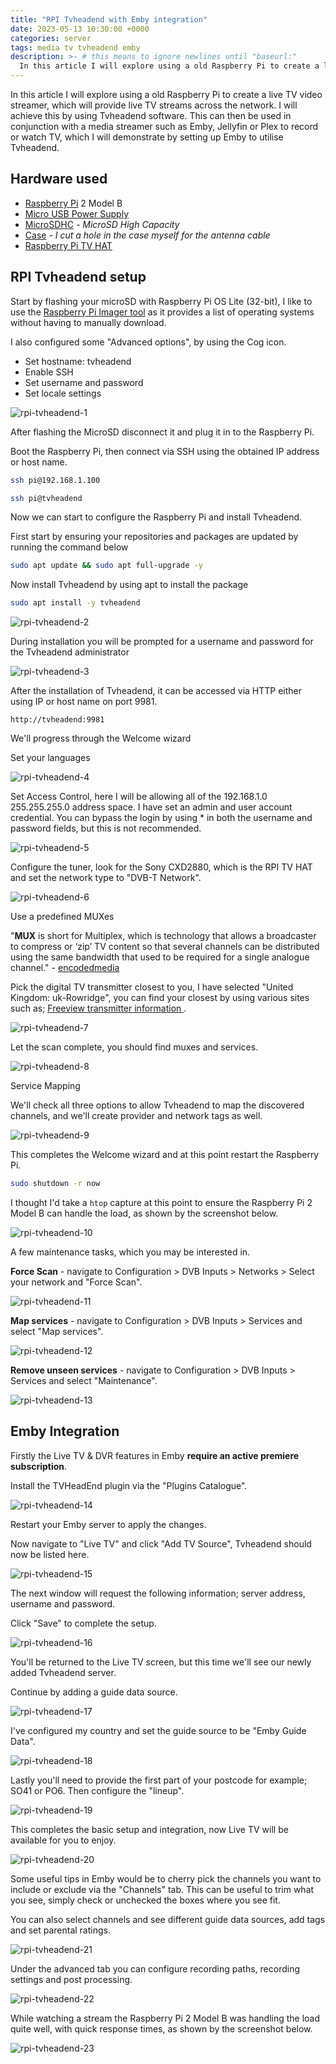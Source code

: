```yaml
---
title: "RPI Tvheadend with Emby integration"
date: 2023-05-13 10:30:00 +0000
categories: server
tags: media tv tvheadend emby 
description: >- # this means to ignore newlines until "baseurl:"
  In this article I will explore using a old Raspberry Pi to create a live TV video streamer, then integrate it with Emby.
---
```


In this article I will explore using a old Raspberry Pi to create a live TV video streamer, which will provide live TV streams across the network. I will achieve this by using Tvheadend software. This can then be used in conjunction with a media streamer such as Emby, Jellyfin or Plex to record or watch TV, which I will demonstrate by setting up Emby to utilise Tvheadend.

## Hardware used

* [Raspberry Pi](https://amzn.to/3BmhrDa) 2 Model B
* [Micro USB Power Supply](https://amzn.to/3MmjM7i)
* [MicroSDHC](https://amzn.to/3pzRz42) *- MicroSD High Capacity*
* [Case](https://amzn.to/42POWcF) *- I cut a hole in the case myself for the antenna cable*
* [Raspberry Pi TV HAT](https://amzn.to/3I81Evj)

## RPI Tvheadend setup

Start by flashing your microSD with Raspberry Pi OS Lite (32-bit), I like to use the [Raspberry Pi Imager tool](https://www.raspberrypi.com/software/) as it provides a list of operating systems without having to manually download.

I also configured some "Advanced options", by using the Cog icon.

* Set hostname: tvheadend
* Enable SSH
* Set username and password
* Set locale settings

![rpi-tvheadend-1](/assets/images/posts/rpi-tvheadend-1.png)

After flashing the MicroSD disconnect it and plug it in to the Raspberry Pi.

Boot the Raspberry Pi, then connect via SSH using the obtained IP address or host name.

```bash
ssh pi@192.168.1.100
```

```bash
ssh pi@tvheadend
```

Now we can start to configure the Raspberry Pi and install Tvheadend.

First start by ensuring your repositories and packages are updated by running the command below

```bash
sudo apt update && sudo apt full-upgrade -y
```

Now install Tvheadend by using apt to install the package

```bash
sudo apt install -y tvheadend
```

![rpi-tvheadend-2](/assets/images/posts/rpi-tvheadend-2.png)

During installation you will be prompted for a username and password for the Tvheadend administrator

![rpi-tvheadend-3](/assets/images/posts/rpi-tvheadend-3.png)

After the installation of Tvheadend, it can be accessed via HTTP either using IP or host name on port 9981.

```http
http://tvheadend:9981
```

We'll progress through the Welcome wizard

Set your languages

![rpi-tvheadend-4](/assets/images/posts/rpi-tvheadend-4.png)

Set Access Control, here I will be allowing all of the 192.168.1.0 255.255.255.0 address space. I have set an admin and user account credential. You can bypass the login by using * in both the username and password fields, but this is not recommended.

![rpi-tvheadend-5](/assets/images/posts/rpi-tvheadend-5.png)

Configure the tuner, look for the Sony CXD2880, which is the RPI TV HAT and set the network type to "DVB-T Network".

![rpi-tvheadend-6](/assets/images/posts/rpi-tvheadend-6.png)

Use a predefined MUXes

"**MUX** is short for Multiplex, which is technology that allows a broadcaster to compress or ‘zip’ TV content so that several channels can be distributed using the same bandwidth that used to be required for a single analogue channel." - [encodedmedia](https://www.encodedmedia.com/blog/what-is-a-mux-and-why-does-it-matter/)

Pick the digital TV transmitter closest to you, I have selected "United Kingdom: uk-Rowridge", you can find your closest by using various sites such as; [Freeview transmitter information ](https://www.freeview.co.uk/corporate/detailed-transmitter-information).

![rpi-tvheadend-7](/assets/images/posts/rpi-tvheadend-7.png)

Let the scan complete, you should find muxes and services.

![rpi-tvheadend-8](/assets/images/posts/rpi-tvheadend-8.png)

Service Mapping

We'll check all three options to allow Tvheadend to map the discovered channels, and we'll create provider and network tags as well.

![rpi-tvheadend-9](/assets/images/posts/rpi-tvheadend-9.png)

This completes the Welcome wizard and at this point restart the Raspberry Pi.

```bash
sudo shutdown -r now
```

I thought I'd take a `htop` capture at this point to ensure the Raspberry Pi 2 Model B can handle the load, as shown by the screenshot below.

![rpi-tvheadend-10](/assets/images/posts/rpi-tvheadend-10.png)

A few maintenance tasks, which you may be interested in.

**Force Scan** - navigate to Configuration > DVB Inputs > Networks > Select your network and "Force Scan".

![rpi-tvheadend-11](/assets/images/posts/rpi-tvheadend-11.png)

**Map services** - navigate to Configuration > DVB Inputs > Services and select "Map services". 

![rpi-tvheadend-12](/assets/images/posts/rpi-tvheadend-12.png)

**Remove unseen services** - navigate to Configuration > DVB Inputs > Services and select "Maintenance".

![rpi-tvheadend-13](/assets/images/posts/rpi-tvheadend-13.png)

## Emby Integration

Firstly the Live TV & DVR features in Emby **require an active premiere subscription**.

Install the TVHeadEnd plugin via the "Plugins Catalogue".

![rpi-tvheadend-14](/assets/images/posts/rpi-tvheadend-14.png)

Restart your Emby server to apply the changes.

Now navigate to "Live TV" and click "Add TV Source", Tvheadend should now be listed here.

![rpi-tvheadend-15](/assets/images/posts/rpi-tvheadend-15.png)

The next window will request the following information; server address, username and password.

Click "Save" to complete the setup.

![rpi-tvheadend-16](/assets/images/posts/rpi-tvheadend-16.png)

You'll be returned to the Live TV screen, but this time we'll see our newly added Tvheadend server.

Continue by adding a guide data source.

![rpi-tvheadend-17](/assets/images/posts/rpi-tvheadend-17.png)

I've configured my country and set the guide source to be "Emby Guide Data".

![rpi-tvheadend-18](/assets/images/posts/rpi-tvheadend-18.png)

Lastly you'll need to provide the first part of your postcode for example; SO41 or PO6. Then configure the "lineup".

![rpi-tvheadend-19](/assets/images/posts/rpi-tvheadend-19.png)

This completes the basic setup and integration, now Live TV will be available for you to enjoy.

![rpi-tvheadend-20](/assets/images/posts/rpi-tvheadend-20.png)

Some useful tips in Emby would be to cherry pick the channels you want to include or exclude via the "Channels" tab. This can be useful to trim what you see, simply check or unchecked the boxes where you see fit.

You can also select channels and see different guide data sources, add tags and set parental ratings.

![rpi-tvheadend-21](/assets/images/posts/rpi-tvheadend-21.png)

Under the advanced tab you can configure recording paths, recording settings and post processing.

![rpi-tvheadend-22](/assets/images/posts/rpi-tvheadend-22.png)

While watching a stream the Raspberry Pi 2 Model B was handling the load quite well, with quick response times, as shown by the screenshot below.

![rpi-tvheadend-23](/assets/images/posts/rpi-tvheadend-23.png)